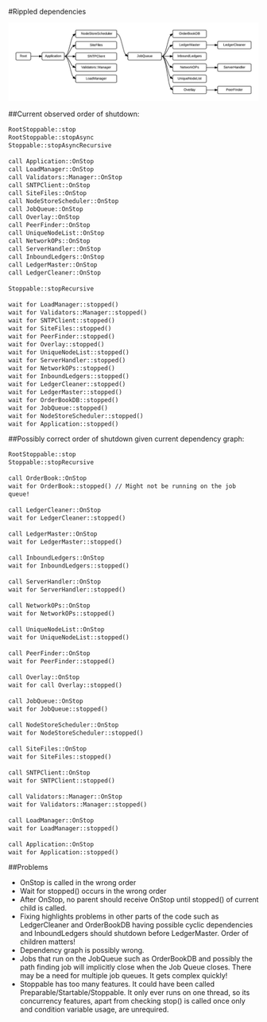#Rippled dependencies

![Ripple Dependencies](dependencies.jpg "Ripple Dependencies")


##Current observed order of shutdown:

```
RootStoppable::stop
RootStoppable::stopAsync
Stoppable::stopAsyncRecursive

call Application::OnStop
call LoadManager::OnStop
call Validators::Manager::OnStop
call SNTPClient::OnStop
call SiteFiles::OnStop
call NodeStoreScheduler::OnStop
call JobQueue::OnStop
call Overlay::OnStop
call PeerFinder::OnStop
call UniqueNodeList::OnStop
call NetworkOPs::OnStop
call ServerHandler::OnStop
call InboundLedgers::OnStop
call LedgerMaster::OnStop
call LedgerCleaner::OnStop

Stoppable::stopRecursive

wait for LoadManager::stopped()
wait for Validators::Manager::stopped()
wait for SNTPClient::stopped()
wait for SiteFiles::stopped()
wait for PeerFinder::stopped()
wait for Overlay::stopped()
wait for UniqueNodeList::stopped()
wait for ServerHandler::stopped()
wait for NetworkOPs::stopped()
wait for InboundLedgers::stopped()
wait for LedgerCleaner::stopped()
wait for LedgerMaster::stopped()
wait for OrderBookDB::stopped()
wait for JobQueue::stopped()
wait for NodeStoreScheduler::stopped()
wait for Application::stopped()
```

##Possibly correct order of shutdown given current dependency graph:

```
RootStoppable::stop
Stoppable::stopRecursive

call OrderBook::OnStop
wait for OrderBook::stopped() // Might not be running on the job queue!

call LedgerCleaner::OnStop
wait for LedgerCleaner::stopped()

call LedgerMaster::OnStop
wait for LedgerMaster::stopped()

call InboundLedgers::OnStop
wait for InboundLedgers::stopped()

call ServerHandler::OnStop
wait for ServerHandler::stopped()

call NetworkOPs::OnStop
wait for NetworkOPs::stopped()

call UniqueNodeList::OnStop
wait for UniqueNodeList::stopped()

call PeerFinder::OnStop
wait for PeerFinder::stopped()

call Overlay::OnStop
wait for call Overlay::stopped()

call JobQueue::OnStop
wait for JobQueue::stopped()

call NodeStoreScheduler::OnStop
wait for NodeStoreScheduler::stopped()

call SiteFiles::OnStop
wait for SiteFiles::stopped()

call SNTPClient::OnStop
wait for SNTPClient::stopped()

call Validators::Manager::OnStop
wait for Validators::Manager::stopped()

call LoadManager::OnStop
wait for LoadManager::stopped()

call Application::OnStop
wait for Application::stopped()

```

##Problems
* OnStop is called in the wrong order
* Wait for stopped() occurs in the wrong order
* After OnStop, no parent should receive OnStop until stopped() of current child is called.
* Fixing highlights problems in other parts of the code such as LedgerCleaner and OrderBookDB having possible cyclic dependencies and InboundLedgers should shutdown before LedgerMaster. Order of children matters!
* Dependency graph is possibly wrong.
* Jobs that run on the JobQueue such as OrderBookDB and possibly the path finding job will implicitly close when the Job Queue closes. There may be a need for multiple job queues. It gets complex quickly!
* Stoppable has too many features. It could have been called Preparable/Startable/Stoppable. It only ever runs on one thread, so its concurrency features, apart from checking stop() is called once only and condition variable usage, are unrequired.